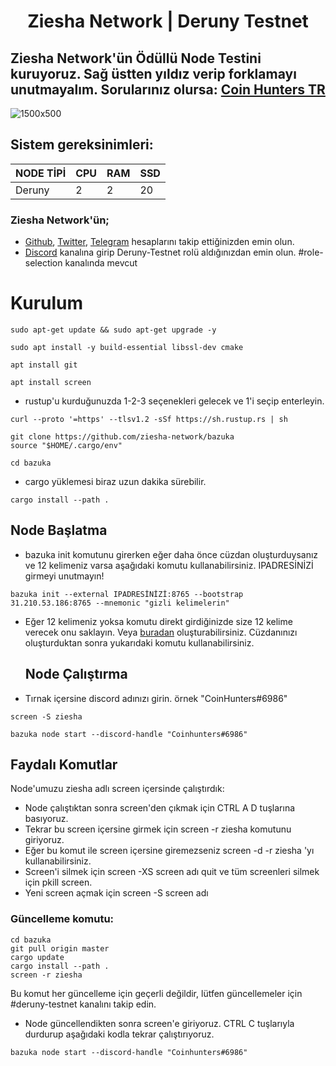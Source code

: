 <h1 align="center"> Ziesha Network | Deruny Testnet
  
## Ziesha Network'ün Ödüllü Node Testini kuruyoruz. Sağ üstten yıldız verip forklamayı unutmayalım. Sorularınız olursa: <a href="https://t.me/CoinHuntersTR/34102" target="_blank" rel="Coin Hunters TR" >Coin Hunters TR</a>

![1500x500](https://github.com/CoinHuntersTR/Ziesha-Network-Deruny-Testnet/assets/111747226/f29f20e1-2ccc-4edb-aa06-c4a2b38d4522)

## Sistem gereksinimleri:
NODE TİPİ | CPU     | RAM      | SSD     |
| ------------- | ------------- | ------------- | -------- |
| Deruny  | 2          | 2         | 20  |
  
  
  
### Ziesha Network'ün;
  * [Github](https://github.com/ziesha-network), [Twitter](https://twitter.com/ZieshaNetwork), [Telegram](https://twitter.com/ZieshaNetwork) hesaplarını takip ettiğinizden emin olun.
  * [Discord](https://discord.gg/h4WCFZN27y) kanalına girip Deruny-Testnet rolü aldığınızdan emin olun. #role-selection kanalında mevcut
  

# Kurulum

```
sudo apt-get update && sudo apt-get upgrade -y
```

```
sudo apt install -y build-essential libssl-dev cmake
```
```
apt install git
```

```
apt install screen
```

* rustup'u kurduğunuzda 1-2-3 seçenekleri gelecek ve 1'i seçip enterleyin.

```
curl --proto '=https' --tlsv1.2 -sSf https://sh.rustup.rs | sh
```

```
git clone https://github.com/ziesha-network/bazuka
source "$HOME/.cargo/env"
```

```
cd bazuka
```
* cargo yüklemesi biraz uzun dakika sürebilir.
  
 ```
cargo install --path .
```
## Node Başlatma

* bazuka init komutunu girerken eğer daha önce cüzdan oluşturduysanız ve 12 kelimeniz varsa aşağıdaki komutu kullanabilirsiniz. IPADRESİNİZİ girmeyi unutmayın!
 ```
bazuka init --external IPADRESİNİZİ:8765 --bootstrap 31.210.53.186:8765 --mnemonic "gizli kelimelerin"
``` 
* Eğer 12 kelimeniz yoksa komutu direkt girdiğinizde size 12 kelime verecek onu saklayın. Veya [buradan](http://ziesha.network/zeejs/) oluşturabilirsiniz. Cüzdanınızı oluşturduktan sonra yukarıdaki komutu kullanabilirsiniz.

  ## Node Çalıştırma 

* Tırnak içersine discord adınızı girin. örnek "CoinHunters#6986"
```
screen -S ziesha
``` 
```
bazuka node start --discord-handle "Coinhunters#6986"
``` 
## Faydalı Komutlar

Node'umuzu ziesha adlı screen içersinde çalıştırdık:

* Node çalıştıktan sonra screen'den çıkmak için CTRL A D tuşlarına basıyoruz.
* Tekrar bu screen içersine girmek için screen -r ziesha komutunu giriyoruz.
* Eğer bu komut ile screen içersine giremezseniz screen -d -r ziesha 'yı kullanabilirsiniz.
* Screen'i silmek için screen -XS screen adı quit ve tüm screenleri silmek için pkill screen.
* Yeni screen açmak için screen -S screen adı
### Güncelleme komutu:
```
cd bazuka
git pull origin master
cargo update
cargo install --path .
screen -r ziesha
```
Bu komut her güncelleme için geçerli değildir, lütfen güncellemeler için #deruny-testnet kanalını takip edin.
 * Node güncellendikten sonra screen'e giriyoruz. CTRL C tuşlarıyla durdurup aşağıdaki kodla tekrar çalıştırıyoruz.
```
bazuka node start --discord-handle "Coinhunters#6986"
```
  

